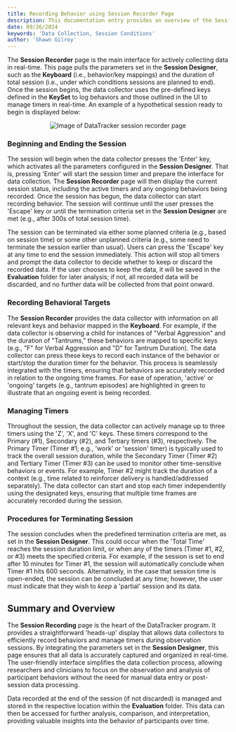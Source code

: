 ```yaml
---
title: Recording Behavior using Session Recorder Page
description: This documentation entry provides an overview of the Session Recorder page within DataTracker, including its purpose, structure, and how to record behaviors and manage timers during observation sessions.
date: 09/26/2024
keywords: 'Data Collection, Session Conditions'
author: 'Shawn Gilroy'
---
```


The **Session Recorder** page is the main interface for actively collecting data in real-time. This page pulls the parameters set in the **Session Designer**, such as the **Keyboard** (i.e., behavior/key mappings) and the duration of total session (i.e., under which conditions sessions are planned to end). Once the session begins, the data collector uses the pre-defined keys defined in the **KeySet** to log behaviors and those outlined in the UI to manage timers in real-time. An example of a hypothetical session ready to begin is displayed below:

<div align="center" width="100%">
    <img src="/docs/session_recorder.png" alt="Image of DataTracker session recorder page"/>
</div>

### Beginning and Ending the Session

The session will begin when the data collector presses the 'Enter' key, which activates all the parameters configured in the **Session Designer**. That is, pressing 'Enter' will start the session timer and prepare the interface for data collection. The **Session Recorder** page will then display the current session status, including the active timers and any ongoing behaviors being recorded. Once the session has begun, the data collector can start recording behavior. The session will continue until the user presses the 'Escape' key or until the termination criteria set in the **Session Designer** are met (e.g., after 300s of total session time).

The session can be terminated via either some planned criteria (e.g., based on session time) or some other unplanned criteria (e.g., some need to terminate the session earlier than usual). Users can press the 'Escape' key at any time to end the session immediately. This action will stop all timers and prompt the data collector to decide whether to keep or discard the recorded data. If the user chooses to keep the data, it will be saved in the **Evaluation** folder for later analysis; if not, all recorded data will be discarded, and no further data will be collected from that point onward.

### Recording Behavioral Targets

The **Session Recorder** provides the data collector with information on all relevant keys and behavior mapped in the **Keyboard**. For example, if the data collector is observing a child for instances of "Verbal Aggression" and the duration of "Tantrums," these behaviors are mapped to specific keys (e.g., "F" for Verbal Aggression and "D" for Tantrum Duration). The data collector can press these keys to record each instance of the behavior or start/stop the duration timer for the behavior. This process is seamlessly integrated with the timers, ensuring that behaviors are accurately recorded in relation to the ongoing time frames. For ease of operation, 'active' or 'ongoing' targets (e.g., tantrum episodes) are highlighted in green to illustrate that an ongoing event is being recorded.

### Managing Timers

Throughout the session, the data collector can actively manage up to three timers using the 'Z', 'X', and 'C' keys. These timers correspond to the Primary (#1), Secondary (#2), and Tertiary timers (#3), respectively. The Primary Timer (Timer #1; e.g., 'work' or 'session' timer) is typically used to track the overall session duration, while the Secondary Timer (Timer #2) and Tertiary Timer (Timer #3) can be used to monitor other time-sensitive behaviors or events. For example, Timer #2 might track the duration of a context (e.g., time related to reinforcer delivery is handled/addressed separately). The data collector can start and stop each timer independently using the designated keys, ensuring that multiple time frames are accurately recorded during the session.

### Procedures for Terminating Session

The session concludes when the predefined termination criteria are met, as set in the **Session Designer**. This could occur when the 'Total Time' reaches the session duration limit, or when any of the timers (Timer #1, #2, or #3) meets the specified criteria. For example, if the session is set to end after 10 minutes for Timer #1, the session will automatically conclude when Timer #1 hits 600 seconds. Alternatively, in the case that session time is open-ended, the session can be concluded at any time; however, the user must indicate that they wish to _keep_ a 'partial' session and its data.

## Summary and Overview

The **Session Recording** page is the heart of the DataTracker program. It provides a straightforward 'heads-up' display that allows data collectors to efficiently record behaviors and manage timers during observation sessions. By integrating the parameters set in the **Session Designer**, this page ensures that all data is accurately captured and organized in real-time. The user-friendly interface simplifies the data collection process, allowing researchers and clinicians to focus on the observation and analysis of participant behaviors without the need for manual data entry or post-session data processing.

Data recorded at the end of the session (if not discarded) is managed and stored in the respective location within the **Evaluation** folder. This data can then be accessed for further analysis, comparison, and interpretation, providing valuable insights into the behavior of participants over time.
